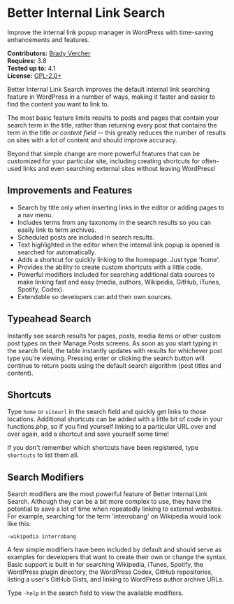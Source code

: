 # Better Internal Link Search #

Improve the internal link popup manager in WordPress with time-saving enhancements and features.

__Contributors:__ [Brady Vercher](https://twitter.com/bradyvercher)  
__Requires:__ 3.8  
__Tested up to:__ 4.1  
__License:__ [GPL-2.0+](http://www.gnu.org/licenses/gpl-2.0.html)

Better Internal Link Search improves the default internal link searching feature in WordPress in a number of ways, making it faster and easier to find the content you want to link to.

The most basic feature limits results to posts and pages that contain your search term in the title, rather than returning every post that contains the term in the title *or content field* -- this greatly reduces the number of results on sites with a lot of content and should improve accuracy.

Beyond that simple change are more powerful features that can be customized for your particular site, including creating shortcuts for often-used links and even searching external sites without leaving WordPress!

## Improvements and Features ##

* Search by title only when inserting links in the editor or adding pages to a nav menu.
* Includes terms from any taxonomy in the search results so you can easily link to term archives.
* Scheduled posts are included in search results.
* Text highlighted in the editor when the internal link popup is opened is searched for automatically.
* Adds a shortcut for quickly linking to the homepage. Just type 'home'.
* Provides the ability to create custom shortcuts with a little code.
* Powerful modifiers included for searching additional data sources to make linking fast and easy (media, authors, Wikipedia, GitHub, iTunes, Spotify, Codex).
* Extendable so developers can add their own sources.

## Typeahead Search ##

Instantly see search results for pages, posts, media items or other custom post types on their Manage Posts screens. As soon as you start typing in the search field, the table instantly updates with results for whichever post type you're viewing. Pressing enter or clicking the search button will continue to return posts using the default search algorithm (post titles and content).

## Shortcuts ##

Type `home` or `siteurl` in the search field and quickly get links to those locations. Additional shortcuts can be added with a little bit of code in your functions.php, so if you find yourself linking to a particular URL over and over again, add a shortcut and save yourself some time!

If you don't remember which shortcuts have been registered, type `shortcuts` to list them all.

## Search Modifiers ##

Search modifiers are the most powerful feature of Better Internal Link Search. Although they can be a bit more complex to use, they have the potential to save a lot of time when repeatedly linking to external websites. For example, searching for the term 'interrobang' on Wikipedia would look like this:

`-wikipedia interrobang`

A few simple modifiers have been included by default and should serve as examples for developers that want to create their own or change the syntax. Basic support is built in for searching Wikipedia, iTunes, Spotify, the WordPress plugin directory, the WordPress Codex, GitHub repositories, listing a user's GitHub Gists, and linking to WordPress author archive URLs.

Type `-help` in the search field to view the available modifiers.
